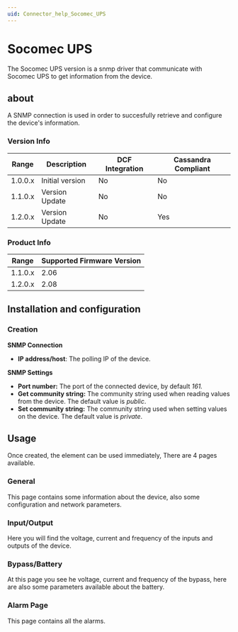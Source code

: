 ```yaml
---
uid: Connector_help_Socomec_UPS
---
```


# Socomec UPS

The Socomec UPS version is a snmp driver that communicate with Socomec UPS to get information from the device.

## about

A SNMP connection is used in order to succesfully retrieve and configure the device's information.

### Version Info

| **Range** | **Description** | **DCF Integration** | **Cassandra Compliant** |
|------------------|-----------------|---------------------|-------------------------|
| 1.0.0.x          | Initial version | No                  | No                      |
| 1.1.0.x          | Version Update  | No                  | No                      |
| 1.2.0.x          | Version Update  | No                  | Yes                     |

### Product Info

| Range | Supported Firmware Version |
|------------------|-----------------------------|
| 1.1.0.x          | 2.06                        |
| 1.2.0.x          | 2.08                        |

## Installation and configuration

### Creation

**SNMP Connection**

- **IP address/host**: The polling IP of the device.

**SNMP Settings**

- **Port number:** The port of the connected device, by default *161.*
- **Get community string:** The community string used when reading values from the device. The default value is *public*.
- **Set community string:** The community string used when setting values on the device. The default value is *private*.

## Usage

Once created, the element can be used immediately, There are 4 pages available.

### General

This page contains some information about the device, also some configuration and network parameters.

### Input/Output

Here you will find the voltage, current and frequency of the inputs and outputs of the device.

### Bypass/Battery

At this page you see he voltage, current and frequency of the bypass, here are also some parameters available about the battery.

### Alarm Page

This page contains all the alarms.
